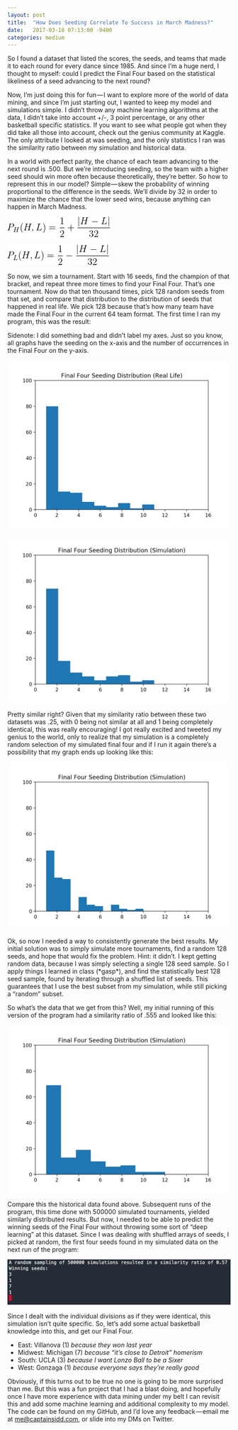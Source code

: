 ```yaml
---
layout: post
title:  "How Does Seeding Correlate To Success in March Madness?"
date:   2017-03-18 07:13:00 -0400
categories: medium
---
```


So I found a dataset that listed the scores, the seeds, and teams that made it to each round for every dance since 1985. And since I’m a huge nerd, I thought to myself: could I predict the Final Four based on the statistical likeliness of a seed advancing to the next round? 

Now, I’m just doing this for fun — I want to explore more of the world of data mining, and since I’m just starting out, I wanted to keep my model and simulations simple. I didn’t throw any machine learning algorithms at the data, I didn’t take into account +/-, 3 point percentage, or any other basketball specific statistics. If you want to see what people got when they did take all those into account, check out the genius community at Kaggle. The only attribute I looked at was seeding, and the only statistics I ran was the similarity ratio between my simulation and historical data. 

In a world with perfect parity, the chance of each team advancing to the next round is .500. But we’re introducing seeding, so the team with a higher seed should win more often because theoretically, they’re better. So how to represent this in our model? Simple — skew the probability of winning proportional to the difference in the seeds. We’ll divide by 32 in order to maximize the chance that the lower seed wins, because anything can happen in March Madness.

![](/images/eqn1.gif)

![](/images/eqn2.gif)

So now, we sim a tournament. Start with 16 seeds, find the champion of that bracket, and repeat three more times to find your Final Four. That’s one tournament. Now do that ten thousand times, pick 128 random seeds from that set, and compare that distribution to the distribution of seeds that happened in real life. We pick 128 because that’s how many team have made the Final Four in the current 64 team format. The first time I ran my program, this was the result: 

Sidenote: I did something bad and didn’t label my axes. Just so you know, all graphs have the seeding on the x-axis and the number of occurrences in the Final Four on the y-axis.

![](/images/figure_1.png)

![](/images/figure_2.png)

Pretty similar right? Given that my similarity ratio between these two datasets was .25, with 0 being not similar at all and 1 being completely identical, this was really encouraging! I got really excited and tweeted my genius to the world, only to realize that my simulation is a completely random selection of my simulated final four and if I run it again there’s a possibility that my graph ends up looking like this:

![](/images/figure_3.png)

Ok, so now I needed a way to consistently generate the best results. My initial solution was to simply simulate more tournaments, find a random 128 seeds, and hope that would fix the problem. Hint: it didn’t. I kept getting random data, because I was simply selecting a single 128 seed sample. So I apply things I learned in class (\*gasp\*), and find the statistically best 128 seed sample, found by iterating through a shuffled list of seeds. This guarantees that I use the best subset from my simulation, while still picking a “random” subset.

So what’s the data that we get from this? Well, my initial running of this version of the program had a similarity ratio of .555 and looked like this: 

![](/images/figure_4.png)

Compare this the historical data found above. Subsequent runs of the program, this time done with 500000 simulated tournaments, yielded similarly distributed results. But now, I needed to be able to predict the winning seeds of the Final Four without throwing some sort of “deep learning” at this dataset. Since I was dealing with shuffled arrays of seeds, I picked at random, the first four seeds found in my simulated data on the next run of the program:

![](/images/final_four_terminal.png)

Since I dealt with the individual divisions as if they were identical, this simulation isn’t quite specific. So, let’s add some actual basketball knowledge into this, and get our Final Four.

* East: Villanova (1) *because they won last year*
* Midwest: Michigan (7) *because “it’s close to Detroit”  homerism*
* South: UCLA (3) *because I want Lonzo Ball to be a Sixer*
* West: Gonzaga (1) *because everyone says they’re really good*

Obviously, if this turns out to be true no one is going to be more surprised than me. But this was a fun project that I had a blast doing, and hopefully once I have more experience with data mining under my belt I can revisit this and add some machine learning and additional complexity to my model. The code can be found on my GitHub, and I’d love any feedback — email me at me@captainsidd.com, or slide into my DMs on Twitter.
